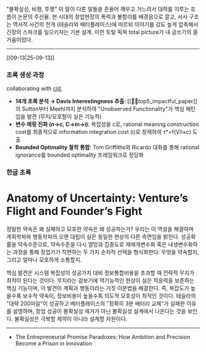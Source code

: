 "불확실성, 비행, 투쟁" 이 말이 다른 말들을 흔들어 깨우고 거느려서 대하를 이루는 흐름이 논문의 주선율. 현 시대의 창업현장의 폭력과 불합리를 배경음으로 깔고, 서사 구조는 역사적 사건의 전개 (테슬라와 배터플레이스)에 따르되 이야기를 강도 높게 압축해서 긴장의 스파크를 일으키자는 기본 설계. 이런 토털 픽쳐 total picture가 내 글쓰기의 즐거움이었다. 


---
[[09-13|25-09-13]]
### 초록 생성 과정
collaborating with [cld](https://claude.ai/share/362739f1-ec84-403b-ba1f-4e44dd15c650),  
- **14개 초록 분석 → Davis Interestingness 추출**: [[🖐🏼top5_impactful_paper]]의 Sutton부터 Meehl까지 분석하여 "Unobserved Functionality"가 핵심 패턴임을 발견 (무지/모호함이 실은 기능적)
- **변수 매핑 진화 (n→c, C→m→i)**: 복잡성을 c로, rational meaning construction cost를 최종적으로 information integration cost (i)로 정제하여 τ*=f(V/i×c) 도출
- **Bounded Optimality 철학 통합**: Tom Griffiths와 Ricardo 대화를 통해 rational ignorance를 bounded optimality 프레임워크로 정당화

### 한글 초록
# Anatomy of Uncertainty: Venture’s Flight and Founder’s Fight
정밀한 약속은 왜 실패하고 모호한 약속은 왜 성공하는가? 우리는 이 역설을 해결하며 계획학파와 행동학파의 오랜 대립이 실은 동일한 현상의 다른 측면임을 밝힌다. 성공확률을 약속수준으로, 약속수준을 다시 열망과 집중도로 재매개변수화 혹은 내생변수화하는 과정을 통해 창업가가 직면하는 두 가지 순차적 선택을 형식화한다: 무엇을 약속할지, 그리고 얼마나 모호하게 소통할지.

핵심 발견은 시스템 복잡성이 성공가치 대비 정보통합비용을 초과할 때 전략적 무지가 최적이 된다는 것이다. 무지라는 겉보기에 역기능적인 현상이 실은 적응력을 보존하는 핵심 기능이며, 이 발견이 계획과 행동이라는 거짓 이분법을 해결한다. 즉, 복잡도가 높을수록 보수적 약속이, 정보비용이 높을수록 의도적 모호성이 최적인 것이다. 테슬라의 "대략 200마일"이 성공하고 베터플레이스의 "정확히 3분 배터리 교체"가 실패한 이유를 설명하며, 창업 성공이 불확실성 제거가 아닌 불확실성 설계에서 나온다는 것을 보인다. 불확실성은 극복할 제약이 아니라 설계할 자원이다.

---
- The Entrepreneurial Promise Paradoxes: How Ambition and Precision Become a Prison in Innovation
